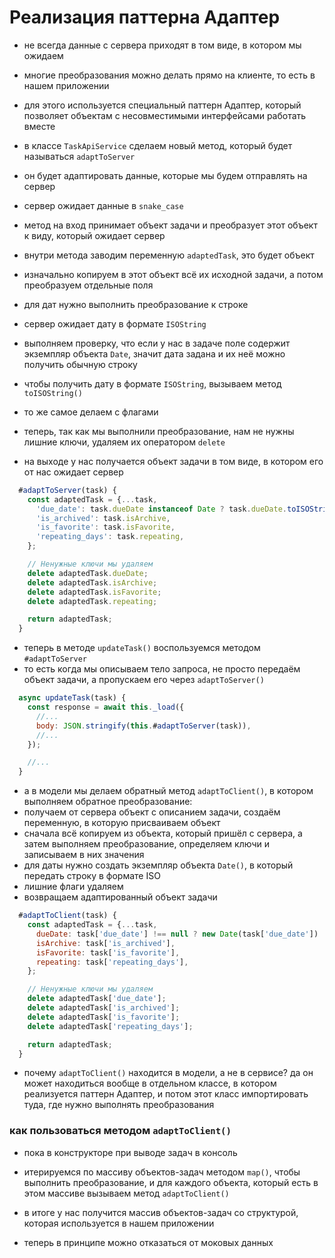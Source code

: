 # Реализация паттерна Адаптер

- не всегда данные с сервера приходят в том виде, в котором мы ожидаем
- многие преобразования можно делать прямо на клиенте, то есть в нашем приложении
- для этого используется специальный паттерн Адаптер, который позволяет объектам с несовместимыми интерфейсами работать вместе

- в классе `TaskApiService` сделаем новый метод, который будет называться `adaptToServer`
- он будет адаптировать данные, которые мы будем отправлять на сервер
- сервер ожидает данные в `snake_case`
- метод на вход принимает объект задачи и преобразует этот объект к виду, который ожидает сервер

- внутри метода заводим переменную `adaptedTask`, это будет объект
- изначально копируем в этот объект всё их исходной задачи, а потом преобразуем отдельные поля
- для дат нужно выполнить преобразование к строке
- сервер ожидает дату в формате `ISOString`
- выполняем проверку, что если у нас в задаче поле содержит экземпляр объекта `Date`, значит дата задана и их неё можно получить обычную строку
- чтобы получить дату в формате `ISOString`, вызываем метод `toISOString()`
- то же самое делаем с флагами

- теперь, так как мы выполнили преобразование, нам не нужны лишние ключи, удаляем их оператором `delete`

- на выходе у нас получается объект задачи в том виде, в котором его от нас ожидает сервер

```js
  #adaptToServer(task) {
    const adaptedTask = {...task,
      'due_date': task.dueDate instanceof Date ? task.dueDate.toISOString() : null, // На сервере дата хранится в ISO формате
      'is_archived': task.isArchive,
      'is_favorite': task.isFavorite,
      'repeating_days': task.repeating,
    };

    // Ненужные ключи мы удаляем
    delete adaptedTask.dueDate;
    delete adaptedTask.isArchive;
    delete adaptedTask.isFavorite;
    delete adaptedTask.repeating;

    return adaptedTask;
  }
```

- теперь в методе `updateTask()` воспользуемся методом `#adaptToServer`
- то есть когда мы описываем тело запроса, не просто передаём объект задачи, а пропускаем его через `adaptToServer()`

```js
  async updateTask(task) {
    const response = await this._load({
      //...
      body: JSON.stringify(this.#adaptToServer(task)),
      //...
    });

    //...
  }
```

- а в модели мы делаем обратный метод `adaptToClient()`, в котором выполняем обратное преобразование:
- получаем от сервера объект с описанием задачи, создаём переменную, в которую присваиваем объект
- сначала всё копируем из объекта, который пришёл с сервера, а затем выполняем преобразование, определяем ключи и записываем в них значения
- для даты нужно создать экземпляр объекта `Date()`, в который передать строку в формате ISO
- лишние флаги удаляем
- возвращаем адаптированный объект задачи

```js
  #adaptToClient(task) {
    const adaptedTask = {...task,
      dueDate: task['due_date'] !== null ? new Date(task['due_date']) : task['due_date'], // На клиенте дата хранится как экземпляр Date
      isArchive: task['is_archived'],
      isFavorite: task['is_favorite'],
      repeating: task['repeating_days'],
    };

    // Ненужные ключи мы удаляем
    delete adaptedTask['due_date'];
    delete adaptedTask['is_archived'];
    delete adaptedTask['is_favorite'];
    delete adaptedTask['repeating_days'];

    return adaptedTask;
  }
```


- почему `adaptToClient()` находится в модели, а не в сервисе? да он может находиться вообще в отдельном классе, в котором реализуется паттерн Адаптер, и потом этот класс импортировать туда, где нужно выполнять преобразования

### как пользоваться методом `adaptToClient()`

- пока в конструкторе при выводе задач в консоль
- итерируемся по массиву объектов-задач методом `map()`, чтобы выполнить преобразование, и для каждого объекта, который есть в этом массиве вызываем метод `adaptToClient()`
- в итоге у нас получится массив объектов-задач со структурой, которая используется в нашем приложении

- теперь в принципе можно отказаться от моковых данных